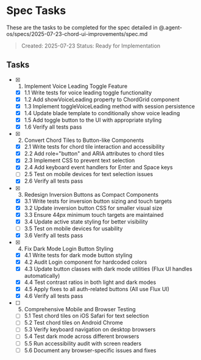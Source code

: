 # Spec Tasks

These are the tasks to be completed for the spec detailed in @.agent-os/specs/2025-07-23-chord-ui-improvements/spec.md

> Created: 2025-07-23
> Status: Ready for Implementation

## Tasks

- [x] 1. Implement Voice Leading Toggle Feature
  - [x] 1.1 Write tests for voice leading toggle functionality
  - [x] 1.2 Add showVoiceLeading property to ChordGrid component
  - [x] 1.3 Implement toggleVoiceLeading method with session persistence
  - [x] 1.4 Update blade template to conditionally show voice leading
  - [x] 1.5 Add toggle button to the UI with appropriate styling
  - [x] 1.6 Verify all tests pass

- [x] 2. Convert Chord Tiles to Button-like Components
  - [x] 2.1 Write tests for chord tile interaction and accessibility
  - [x] 2.2 Add role="button" and ARIA attributes to chord tiles
  - [x] 2.3 Implement CSS to prevent text selection
  - [x] 2.4 Add keyboard event handlers for Enter and Space keys
  - [ ] 2.5 Test on mobile devices for text selection issues
  - [x] 2.6 Verify all tests pass

- [x] 3. Redesign Inversion Buttons as Compact Components
  - [x] 3.1 Write tests for inversion button sizing and touch targets
  - [x] 3.2 Update inversion button CSS for smaller visual size
  - [x] 3.3 Ensure 44px minimum touch targets are maintained
  - [x] 3.4 Update active state styling for better visibility
  - [ ] 3.5 Test on mobile devices for usability
  - [x] 3.6 Verify all tests pass

- [x] 4. Fix Dark Mode Login Button Styling
  - [x] 4.1 Write tests for dark mode button styling
  - [x] 4.2 Audit Login component for hardcoded colors
  - [x] 4.3 Update button classes with dark mode utilities (Flux UI handles automatically)
  - [x] 4.4 Test contrast ratios in both light and dark modes
  - [x] 4.5 Apply fixes to all auth-related buttons (All use Flux UI)
  - [x] 4.6 Verify all tests pass

- [ ] 5. Comprehensive Mobile and Browser Testing
  - [ ] 5.1 Test chord tiles on iOS Safari for text selection
  - [ ] 5.2 Test chord tiles on Android Chrome
  - [ ] 5.3 Verify keyboard navigation on desktop browsers
  - [ ] 5.4 Test dark mode across different browsers
  - [ ] 5.5 Run accessibility audit with screen readers
  - [ ] 5.6 Document any browser-specific issues and fixes